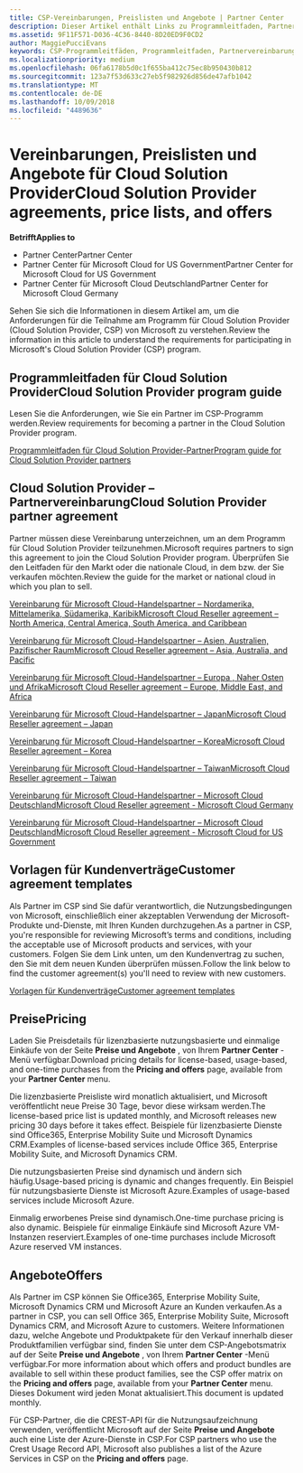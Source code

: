```yaml
---
title: CSP-Vereinbarungen, Preislisten und Angebote | Partner Center
description: Dieser Artikel enthält Links zu Programmleitfaden, Partnervereinbarungen, Kundenverträgen, Preislisten und Angeboten für Cloud Solution Provider.
ms.assetid: 9F11F571-D036-4C36-8440-8D20ED9F0CD2
author: MaggiePucciEvans
keywords: CSP-Programmleitfäden, Programmleitfaden, Partnervereinbarungen, Kundenvereinbarung, Preislisten, Angebote
ms.localizationpriority: medium
ms.openlocfilehash: 06fa6178b5d0c1f655ba412c75ec8b950430b812
ms.sourcegitcommit: 123a7f53d633c27eb5f982926d856de47afb1042
ms.translationtype: MT
ms.contentlocale: de-DE
ms.lasthandoff: 10/09/2018
ms.locfileid: "4489636"
---
```

# <a name="cloud-solution-provider-agreements-price-lists-and-offers"></a><span data-ttu-id="af5f8-104">Vereinbarungen, Preislisten und Angebote für Cloud Solution Provider</span><span class="sxs-lookup"><span data-stu-id="af5f8-104">Cloud Solution Provider agreements, price lists, and offers</span></span>

**<span data-ttu-id="af5f8-105">Betrifft</span><span class="sxs-lookup"><span data-stu-id="af5f8-105">Applies to</span></span>**

-  <span data-ttu-id="af5f8-106">Partner Center</span><span class="sxs-lookup"><span data-stu-id="af5f8-106">Partner Center</span></span>
-  <span data-ttu-id="af5f8-107">Partner Center für Microsoft Cloud for US Government</span><span class="sxs-lookup"><span data-stu-id="af5f8-107">Partner Center for Microsoft Cloud for US Government</span></span>
-  <span data-ttu-id="af5f8-108">Partner Center für Microsoft Cloud Deutschland</span><span class="sxs-lookup"><span data-stu-id="af5f8-108">Partner Center for Microsoft Cloud Germany</span></span>


<span data-ttu-id="af5f8-109">Sehen Sie sich die Informationen in diesem Artikel am, um die Anforderungen für die Teilnahme am Programm für Cloud Solution Provider (Cloud Solution Provider, CSP) von Microsoft zu verstehen.</span><span class="sxs-lookup"><span data-stu-id="af5f8-109">Review the information in this article to understand the requirements for participating in Microsoft's Cloud Solution Provider (CSP) program.</span></span> 

## <a href="" id="programguide"></a><span data-ttu-id="af5f8-110">Programmleitfaden für Cloud Solution Provider</span><span class="sxs-lookup"><span data-stu-id="af5f8-110">Cloud Solution Provider program guide</span></span>


<span data-ttu-id="af5f8-111">Lesen Sie die Anforderungen, wie Sie ein Partner im CSP-Programm werden.</span><span class="sxs-lookup"><span data-stu-id="af5f8-111">Review requirements for becoming a partner in the Cloud Solution Provider program.</span></span>

[<span data-ttu-id="af5f8-112">Programmleitfaden für Cloud Solution Provider-Partner</span><span class="sxs-lookup"><span data-stu-id="af5f8-112">Program guide for Cloud Solution Provider partners</span></span>](http://go.microsoft.com/fwlink/p/?LinkId=617100)

## <a href="" id="partneragreement"></a><span data-ttu-id="af5f8-113">Cloud Solution Provider – Partnervereinbarung</span><span class="sxs-lookup"><span data-stu-id="af5f8-113">Cloud Solution Provider partner agreement</span></span>


<span data-ttu-id="af5f8-114">Partner müssen diese Vereinbarung unterzeichnen, um an dem Programm für Cloud Solution Provider teilzunehmen.</span><span class="sxs-lookup"><span data-stu-id="af5f8-114">Microsoft requires partners to sign this agreement to join the Cloud Solution Provider program.</span></span> <span data-ttu-id="af5f8-115">Überprüfen Sie den Leitfaden für den Markt oder die nationale Cloud, in dem bzw. der Sie verkaufen möchten.</span><span class="sxs-lookup"><span data-stu-id="af5f8-115">Review the guide for the market or national cloud in which you plan to sell.</span></span>

[<span data-ttu-id="af5f8-116">Vereinbarung für Microsoft Cloud-Handelspartner – Nordamerika, Mittelamerika, Südamerika, Karibik</span><span class="sxs-lookup"><span data-stu-id="af5f8-116">Microsoft Cloud Reseller agreement – North America, Central America, South America, and Caribbean</span></span>](http://download.microsoft.com/download/2/C/8/2C8CAC17-FCE7-4F51-9556-4D77C7022DF5/MCRA2018_AOC_ENG_Sep2018_CR.pdf)

[<span data-ttu-id="af5f8-117">Vereinbarung für Microsoft Cloud-Handelspartner – Asien, Australien, Pazifischer Raum</span><span class="sxs-lookup"><span data-stu-id="af5f8-117">Microsoft Cloud Reseller agreement – Asia, Australia, and Pacific</span></span>](http://download.microsoft.com/download/2/C/8/2C8CAC17-FCE7-4F51-9556-4D77C7022DF5/MCRA2018_APOC_ENG_Sep2018_CR.pdf)

[<span data-ttu-id="af5f8-118">Vereinbarung für Microsoft Cloud-Handelspartner – Europa , Naher Osten und Afrika</span><span class="sxs-lookup"><span data-stu-id="af5f8-118">Microsoft Cloud Reseller agreement – Europe, Middle East, and Africa</span></span>](http://download.microsoft.com/download/2/C/8/2C8CAC17-FCE7-4F51-9556-4D77C7022DF5/MCRA2018_EOC_ENG_Sep2018_CR.pdf)

[<span data-ttu-id="af5f8-119">Vereinbarung für Microsoft Cloud-Handelspartner – Japan</span><span class="sxs-lookup"><span data-stu-id="af5f8-119">Microsoft Cloud Reseller agreement – Japan</span></span>](http://download.microsoft.com/download/2/C/8/2C8CAC17-FCE7-4F51-9556-4D77C7022DF5/MCRA2018_JPN_ENG_Sep2018_CR.pdf)

[<span data-ttu-id="af5f8-120">Vereinbarung für Microsoft Cloud-Handelspartner – Korea</span><span class="sxs-lookup"><span data-stu-id="af5f8-120">Microsoft Cloud Reseller agreement – Korea</span></span>](http://download.microsoft.com/download/2/C/8/2C8CAC17-FCE7-4F51-9556-4D77C7022DF5/MCRA2018_KOR_ENG_Sep2018_CR.pdf)

[<span data-ttu-id="af5f8-121">Vereinbarung für Microsoft Cloud-Handelspartner – Taiwan</span><span class="sxs-lookup"><span data-stu-id="af5f8-121">Microsoft Cloud Reseller agreement – Taiwan</span></span>](http://download.microsoft.com/download/2/C/8/2C8CAC17-FCE7-4F51-9556-4D77C7022DF5/MCRA2018_TAI_ENG_Sep2018_CR.pdf)

[<span data-ttu-id="af5f8-122">Vereinbarung für Microsoft Cloud-Handelspartner – Microsoft Cloud Deutschland</span><span class="sxs-lookup"><span data-stu-id="af5f8-122">Microsoft Cloud Reseller agreement - Microsoft Cloud Germany</span></span>](http://download.microsoft.com/download/2/C/8/2C8CAC17-FCE7-4F51-9556-4D77C7022DF5/MCRA2018_EOC_GER_ENG_Sep2018_GermanCloud_CR.pdf)

[<span data-ttu-id="af5f8-123">Vereinbarung für Microsoft Cloud-Handelspartner – Microsoft Cloud Deutschland</span><span class="sxs-lookup"><span data-stu-id="af5f8-123">Microsoft Cloud Reseller agreement - Microsoft Cloud for US Government</span></span>](http://download.microsoft.com/download/2/C/8/2C8CAC17-FCE7-4F51-9556-4D77C7022DF5/MCRA2018_AOC_USGCC_ENG_Sep2018_CR.pdf)

## <a href="" id="customeragreementtemplate"></a><span data-ttu-id="af5f8-124">Vorlagen für Kundenverträge</span><span class="sxs-lookup"><span data-stu-id="af5f8-124">Customer agreement templates</span></span>


<span data-ttu-id="af5f8-125">Als Partner im CSP sind Sie dafür verantwortlich, die Nutzungsbedingungen von Microsoft, einschließlich einer akzeptablen Verwendung der Microsoft-Produkte und-Dienste, mit Ihren Kunden durchzugehen.</span><span class="sxs-lookup"><span data-stu-id="af5f8-125">As a partner in CSP, you're responsible for reviewing Microsoft’s terms and conditions, including the acceptable use of Microsoft products and services, with your customers.</span></span> <span data-ttu-id="af5f8-126">Folgen Sie dem Link unten, um den Kundenvertrag zu suchen, den Sie mit dem neuen Kunden überprüfen müssen.</span><span class="sxs-lookup"><span data-stu-id="af5f8-126">Follow the link below to find the customer agreement(s) you'll need to review with new customers.</span></span> 

[<span data-ttu-id="af5f8-127">Vorlagen für Kundenverträge</span><span class="sxs-lookup"><span data-stu-id="af5f8-127">Customer agreement templates</span></span>](agreements.md)

## <a name="pricing"></a><span data-ttu-id="af5f8-128">Preise</span><span class="sxs-lookup"><span data-stu-id="af5f8-128">Pricing</span></span>


<span data-ttu-id="af5f8-129">Laden Sie Preisdetails für lizenzbasierte nutzungsbasierte und einmalige Einkäufe von der Seite **Preise und Angebote** , von Ihrem **Partner Center** -Menü verfügbar.</span><span class="sxs-lookup"><span data-stu-id="af5f8-129">Download pricing details for license-based, usage-based, and one-time purchases from the **Pricing and offers** page, available from your **Partner Center** menu.</span></span> 

<span data-ttu-id="af5f8-130">Die lizenzbasierte Preisliste wird monatlich aktualisiert, und Microsoft veröffentlicht neue Preise 30 Tage, bevor diese wirksam werden.</span><span class="sxs-lookup"><span data-stu-id="af5f8-130">The license-based price list is updated monthly, and Microsoft releases new pricing 30 days before it takes effect.</span></span> <span data-ttu-id="af5f8-131">Beispiele für lizenzbasierte Dienste sind Office365, Enterprise Mobility Suite und Microsoft Dynamics CRM.</span><span class="sxs-lookup"><span data-stu-id="af5f8-131">Examples of license-based services include Office 365, Enterprise Mobility Suite, and Microsoft Dynamics CRM.</span></span> 

<span data-ttu-id="af5f8-132">Die nutzungsbasierten Preise sind dynamisch und ändern sich häufig.</span><span class="sxs-lookup"><span data-stu-id="af5f8-132">Usage-based pricing is dynamic and changes frequently.</span></span> <span data-ttu-id="af5f8-133">Ein Beispiel für nutzungsbasierte Dienste ist Microsoft Azure.</span><span class="sxs-lookup"><span data-stu-id="af5f8-133">Examples of usage-based services include Microsoft Azure.</span></span>

<span data-ttu-id="af5f8-134">Einmalig erworbenes Preise sind dynamisch.</span><span class="sxs-lookup"><span data-stu-id="af5f8-134">One-time purchase pricing is also dynamic.</span></span> <span data-ttu-id="af5f8-135">Beispiele für einmalige Einkäufe sind Microsoft Azure VM-Instanzen reserviert.</span><span class="sxs-lookup"><span data-stu-id="af5f8-135">Examples of one-time purchases include Microsoft Azure reserved VM instances.</span></span> 


## <a name="offers"></a><span data-ttu-id="af5f8-136">Angebote</span><span class="sxs-lookup"><span data-stu-id="af5f8-136">Offers</span></span>


<span data-ttu-id="af5f8-137">Als Partner im CSP können Sie Office365, Enterprise Mobility Suite, Microsoft Dynamics CRM und Microsoft Azure an Kunden verkaufen.</span><span class="sxs-lookup"><span data-stu-id="af5f8-137">As a partner in CSP, you can sell Office 365, Enterprise Mobility Suite, Microsoft Dynamics CRM, and Microsoft Azure to customers.</span></span> <span data-ttu-id="af5f8-138">Weitere Informationen dazu, welche Angebote und Produktpakete für den Verkauf innerhalb dieser Produktfamilien verfügbar sind, finden Sie unter dem CSP-Angebotsmatrix auf der Seite **Preise und Angebote** , von Ihrem **Partner Center** -Menü verfügbar.</span><span class="sxs-lookup"><span data-stu-id="af5f8-138">For more information about which offers and product bundles are available to sell within these product families, see the CSP offer matrix on the **Pricing and offers** page, available from your **Partner Center** menu.</span></span> <span data-ttu-id="af5f8-139">Dieses Dokument wird jeden Monat aktualisiert.</span><span class="sxs-lookup"><span data-stu-id="af5f8-139">This document is updated monthly.</span></span>

<span data-ttu-id="af5f8-140">Für CSP-Partner, die die CREST-API für die Nutzungsaufzeichnung verwenden, veröffentlicht Microsoft auf der Seite **Preise und Angebote** auch eine Liste der Azure-Dienste in CSP.</span><span class="sxs-lookup"><span data-stu-id="af5f8-140">For CSP partners who use the Crest Usage Record API, Microsoft also publishes a list of the Azure Services in CSP on the **Pricing and offers** page.</span></span>


